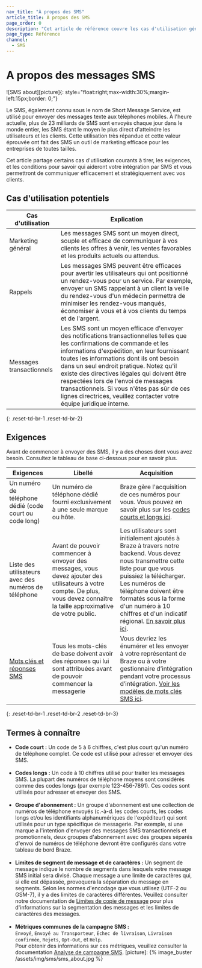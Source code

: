 ```yaml
---
nav_title: "À propos des SMS"
article_title: À propos des SMS
page_order: 0
description: "Cet article de référence couvre les cas d'utilisation générale du canal SMS et les exigences nécessaires à la mise en place et l'exécution des SMS."
page_type: Référence
channel:
  - SMS
---
```


# A propos des messages SMS

!\[SMS about\]\[picture\]{: style="float:right;max-width:30%;margin-left:15px;border: 0;"}

Le SMS, également connu sous le nom de Short Message Service, est utilisé pour envoyer des messages texte aux téléphones mobiles. À l'heure actuelle, plus de 23 milliards de SMS sont envoyés chaque jour dans le monde entier, les SMS étant le moyen le plus direct d'atteindre les utilisateurs et les clients. Cette utilisation très répandue et cette valeur éprouvée ont fait des SMS un outil de marketing efficace pour les entreprises de toutes tailles.

Cet article partage certains cas d'utilisation courants à tirer, les exigences, et les conditions pour savoir qui aideront votre intégration par SMS et vous permettront de communiquer efficacement et stratégiquement avec vos clients.

## Cas d'utilisation potentiels

| Cas d'utilisation        | Explication                                                                                                                                                                                                                                                                                                                                                                                                                                                                    |
| ------------------------ | ------------------------------------------------------------------------------------------------------------------------------------------------------------------------------------------------------------------------------------------------------------------------------------------------------------------------------------------------------------------------------------------------------------------------------------------------------------------------------ |
| Marketing général        | Les messages SMS sont un moyen direct, souple et efficace de communiquer à vos clients les offres à venir, les ventes favorables et les produits actuels ou attendus.                                                                                                                                                                                                                                                                                                          |
| Rappels                  | Les messages SMS peuvent être efficaces pour avertir les utilisateurs qui ont positionné un rendez-vous pour un service. Par exemple, envoyer un SMS rappelant à un client la veille du rendez-vous d'un médecin permettra de minimiser les rendez-vous manqués, économiser à vous et à vos clients du temps et de l'argent.                                                                                                                                                   |
| Messages transactionnels | Les SMS sont un moyen efficace d'envoyer des notifications transactionnelles telles que les confirmations de commande et les informations d'expédition, en leur fournissant toutes les informations dont ils ont besoin dans un seul endroit pratique. Notez qu'il existe des directives légales qui doivent être respectées lors de l'envoi de messages transactionnels. Si vous n'êtes pas sûr de ces lignes directrices, veuillez contacter votre équipe juridique interne. |
{: .reset-td-br-1 .reset-td-br-2}

## Exigences

Avant de commencer à envoyer des SMS, il y a des choses dont vous avez besoin. Consultez le tableau de base ci-dessous pour en savoir plus.

| Exigences                                                                                          | Libellé                                                                                                                                                                       | Acquisition                                                                                                                                                                                                                                                                                                                                                                                        |
| -------------------------------------------------------------------------------------------------- | ----------------------------------------------------------------------------------------------------------------------------------------------------------------------------- | -------------------------------------------------------------------------------------------------------------------------------------------------------------------------------------------------------------------------------------------------------------------------------------------------------------------------------------------------------------------------------------------------- |
| Un numéro de téléphone dédié (code court ou code long)                                             | Un numéro de téléphone dédié fourni exclusivement à une seule marque ou hôte.                                                                                                 | Braze gère l'acquisition de ces numéros pour vous. Vous pouvez en savoir plus sur les [codes courts et longs ici]({{site.baseurl}}/user_guide/message_building_by_channel/sms/phone_numbers/sending_phone_numbers/).                                                                                                                                                                               |
| Liste des utilisateurs avec des numéros de téléphone                                               | Avant de pouvoir commencer à envoyer des messages, vous devez ajouter des utilisateurs à votre compte. De plus, vous devez connaître la taille approximative de votre public. | Les utilisateurs sont initialement ajoutés à Braze à travers notre backend. Vous devez nous transmettre cette liste pour que vous puissiez la télécharger. Les numéros de téléphone doivent être formatés sous la forme d'un numéro à 10 chiffres et d'un indicatif régional. [En savoir plus ici]({{site.baseurl}}/user_guide/message_building_by_channel/sms/phone_numbers/user_phone_numbers/). |
| [Mots clés et réponses SMS]({{site.baseurl}}/user_guide/message_building_by_channel/sms/keywords/) | Tous les mots-clés de base doivent avoir des réponses qui lui sont attribuées avant de pouvoir commencer la messagerie                                                        | Vous devriez les énumérer et les envoyer à votre représentant de Braze ou à votre gestionnaire d’intégration pendant votre processus d’intégration. [Voir les modèles de mots clés SMS ici]({{site.baseurl}}/user_guide/message_building_by_channel/sms/phone_numbers/sending_phone_numbers/#short-code-application).                                                                              |
{: .reset-td-br-1 .reset-td-br-2 .reset-td-br-3}

## Termes à connaître

- __Code court :__ Un code de 5 à 6 chiffres, c'est plus court qu'un numéro de téléphone complet. Ce code est utilisé pour adresser et envoyer des SMS.<br><br>
- __Codes longs :__ Un code à 10 chiffres utilisé pour traiter les messages SMS. La plupart des numéros de téléphone moyens sont considérés comme des codes longs (par exemple 123-456-7891). Ces codes sont utilisés pour adresser et envoyer des SMS.<br><br>
- __Groupe d'abonnement :__ Un groupe d'abonnement est une collection de numéros de téléphone envoyés (c.-à-d. les codes courts, les codes longs et/ou les identifiants alphanumériques de l'expéditeur) qui sont utilisés pour un type spécifique de messagerie. Par exemple, si une marque a l'intention d'envoyer des messages SMS transactionnels et promotionnels, deux groupes d'abonnement avec des groupes séparés d'envoi de numéros de téléphone devront être configurés dans votre tableau de bord Braze.<br><br>
- __Limites de segment de message et de caractères :__ Un segment de message indique le nombre de segments dans lesquels votre message SMS initial sera divisé. Chaque message a une limite de caractères qui, si elle est dépassée, provoquera la séparation du message en segments. Selon les normes d'encodage que vous utilisez (UTF-2 ou GSM-7), il y a des limites de caractères différentes. Veuillez consulter notre documentation de [Limites de copie de message][2] pour plus d'informations sur la segmentation des messages et les limites de caractères des messages.<br><br>
- __Métriques communes de la campagne SMS :__ <br>`Envoyé`, `Envoyé au Transporteur`, `Échec de livraison`, `Livraison confirmée`, `Rejets`, `Opt-Out`, et `Help`. <br>Pour obtenir des informations sur ces métriques, veuillez consulter la documentation [Analyse de campagne SMS][1].
[picture]: {% image_buster /assets/img/sms/sms_about.jpg %}

[1]: {{site.baseurl}}/user_guide/message_building_by_channel/sms/sms_campaign_analytics/
[2]: {{site.baseurl}}/user_guide/message_building_by_channel/sms/campaign/segments/#things-to-keep-in-mind-as-you-create-your-copy

